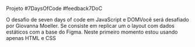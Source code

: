 Projeto #7DaysOfCode #feedback7DoC

O desafio de seven days of code em JavaScript e DOMVocê será desafiado por Giovanna Moeller. Se consiste em replicar um o layout com dados estáticos com a base do Figma. Neste primeiro momento estou usando apenas HTML e CSS 

